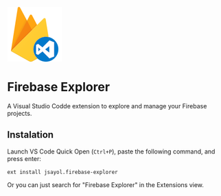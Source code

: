 ![Firebase Explorer logo](assets/icon.png)

# Firebase Explorer

A Visual Studio Codde extension to explore and manage your Firebase projects.

## Instalation
Launch VS Code Quick Open (`Ctrl+P`), paste the following command, and press enter:
```
ext install jsayol.firebase-explorer
```

Or you can just search for "Firebase Explorer" in the Extensions view.